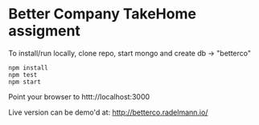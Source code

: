 # Better Company TakeHome assigment

To install/run locally, clone repo, start mongo and create db -> "betterco" 
```
npm install
npm test
npm start
```
Point your browser to httt://localhost:3000

Live version can be demo'd at: http://betterco.radelmann.io/
